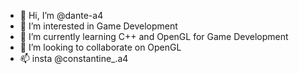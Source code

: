 - 👋 Hi, I’m @dante-a4
- 👀 I’m interested in Game Development
- 🌱 I’m currently learning C++ and OpenGL for Game Development
- 💞️ I’m looking to collaborate on OpenGL
- 📫 insta @constantine_.a4

<!---
dante-a4/dante-a4 is a ✨ special ✨ repository because its `README.md` (this file) appears on your GitHub profile.
You can click the Preview link to take a look at your changes.
--->
